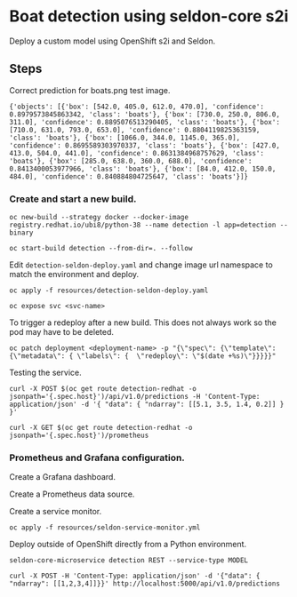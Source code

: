 # Boat detection using seldon-core s2i
Deploy a custom model using OpenShift s2i and Seldon. 

## Steps

Correct prediction for boats.png test image.

```
{'objects': [{'box': [542.0, 405.0, 612.0, 470.0], 'confidence': 0.8979573845863342, 'class': 'boats'}, {'box': [730.0, 250.0, 806.0, 311.0], 'confidence': 0.8895076513290405, 'class': 'boats'}, {'box': [710.0, 631.0, 793.0, 653.0], 'confidence': 0.8804119825363159, 'class': 'boats'}, {'box': [1066.0, 344.0, 1145.0, 365.0], 'confidence': 0.8695589303970337, 'class': 'boats'}, {'box': [427.0, 413.0, 504.0, 441.0], 'confidence': 0.8631384968757629, 'class': 'boats'}, {'box': [285.0, 638.0, 360.0, 688.0], 'confidence': 0.8413400053977966, 'class': 'boats'}, {'box': [84.0, 412.0, 150.0, 484.0], 'confidence': 0.840884804725647, 'class': 'boats'}]}
```

### Create and start a new build.

```
oc new-build --strategy docker --docker-image registry.redhat.io/ubi8/python-38 --name detection -l app=detection --binary

oc start-build detection --from-dir=. --follow

```

Edit `detection-seldon-deploy.yaml` and change image url namespace to match the environment and deploy.

```
oc apply -f resources/detection-seldon-deploy.yaml

oc expose svc <svc-name>
```

To trigger a redeploy after a new build. This does not always work so the pod may have to be deleted.

```
oc patch deployment <deployment-name> -p "{\"spec\": {\"template\": {\"metadata\": { \"labels\": {  \"redeploy\": \"$(date +%s)\"}}}}}"
```

Testing the service.

```
curl -X POST $(oc get route detection-redhat -o jsonpath='{.spec.host}')/api/v1.0/predictions -H 'Content-Type: application/json' -d '{ "data": { "ndarray": [[5.1, 3.5, 1.4, 0.2]] } }'

curl -X GET $(oc get route detection-redhat -o jsonpath='{.spec.host}')/prometheus
```

### Prometheus and Grafana configuration.

Create a Grafana dashboard.

Create a Prometheus data source.

Create a service monitor.

```
oc apply -f resources/seldon-service-monitor.yml
```

Deploy outside of OpenShift directly from a Python environment.

```
seldon-core-microservice detection REST --service-type MODEL

curl -X POST -H 'Content-Type: application/json' -d '{"data": { "ndarray": [[1,2,3,4]]}}' http://localhost:5000/api/v1.0/predictions
```

